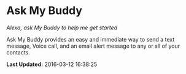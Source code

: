 # Ask My Buddy
*Alexa, ask My Buddy to help me get started*

Ask My Buddy provides an easy and immediate way to send a text message, Voice call, and an email alert message to any or all of your contacts.

**Last Updated:** 2016-03-12 16:38:25